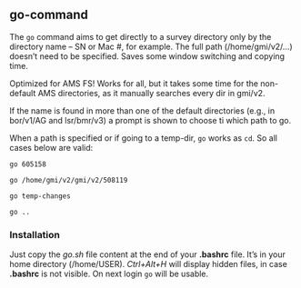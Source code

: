 ## go-command

The `go` command aims to get directly to a survey directory only by the directory name – SN or Mac #, for example. 
The full path (/home/gmi/v2/…) doesn’t need to be specified. 
Saves some window switching and copying time.

Optimized for AMS FS! 
Works for all, but it takes some time for the non-default AMS directories, as it manually searches every dir in gmi/v2.

If the name is found in more than one of the default directories (e.g., in bor/v1/AG and lsr/bmr/v3) a prompt is shown to choose ti which path to go.

When a path is specified or if going to a temp-dir, `go` works as `cd`. So all cases below are valid:

    go 605158
  
    go /home/gmi/v2/gmi/v2/508119
  
    go temp-changes
  
    go ..


### Installation

Just copy the *go.sh* file content at the end of your **.bashrc** file. It’s in your home directory (/home/USER). 
*Ctrl+Alt+H* will display hidden files, in case **.bashrc** is not visible. 
On next login `go` will be usable.

